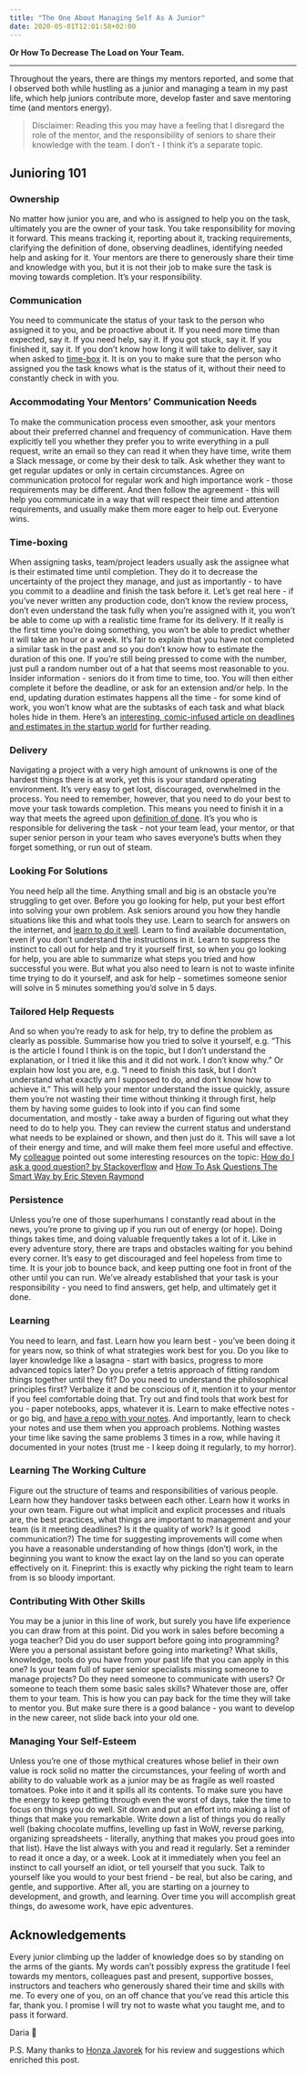 ```yaml
---
title: "The One About Managing Self As A Junior"
date: 2020-05-01T12:01:58+02:00
---
```


**Or How To Decrease The Load on Your Team.**

---

Throughout the years, there are things my mentors reported, and some that I observed both while hustling as a junior and managing a team in my past life, which help juniors contribute more, develop faster and save mentoring time (and mentors energy).

> Disclaimer: Reading this you may have a feeling that I disregard the role of the mentor, and the responsibility of seniors to share their knowledge with the team. I don’t - I think it’s a separate topic.

## Junioring 101

### Ownership

No matter how junior you are, and who is assigned to help you on the task, ultimately you are the owner of your task. You take responsibility for moving it forward. This means tracking it, reporting about it, tracking requirements, clarifying the definition of done, observing deadlines, identifying needed help and asking for it. Your mentors are there to generously share their time and knowledge with you, but it is not their job to make sure the task is moving towards completion. It’s your responsibility.

### Communication

You need to communicate the status of your task to the person who assigned it to you, and be proactive about it. If you need more time than expected, say it. If you need help, say it. If you got stuck, say it. If you finished it, say it. If you don’t know how long it will take to deliver, say it when asked to [time-box](https://www.lucidchart.com/blog/what-is-timeboxing) it. It is on you to make sure that the person who assigned you the task knows what is the status of it, without their need to constantly check in with you.

### Accommodating Your Mentors’ Communication Needs

To make the communication process even smoother, ask your mentors about their preferred channel and frequency of communication. Have them explicitly tell you whether they prefer you to write everything in a pull request, write an email so they can read it when they have time, write them a Slack message, or come by their desk to talk. Ask whether they want to get regular updates or only in certain circumstances. Agree on communication protocol for regular work and high importance work - those requirements may be different. And then follow the agreement - this will help you communicate in a way that will respect their time and attention requirements, and usually make them more eager to help out. Everyone wins.

### Time-boxing

When assigning tasks, team/project leaders usually ask the assignee what is their estimated time until completion. They do it to decrease the uncertainty of the project they manage, and just as importantly - to have you commit to a deadline and finish the task before it. Let’s get real here - if you’ve never written any production code, don’t know the review process, don’t even understand the task fully when you’re assigned with it, you won’t be able to come up with a realistic time frame for its delivery. If it really is the first time you’re doing something, you won’t be able to predict whether it will take an hour or a week. It’s fair to explain that you have not completed a similar task in the past and so you don’t know how to estimate the duration of this one. If you’re still being pressed to come with the number, just pull a random number out of a hat that seems most reasonable to you. Insider information - seniors do it from time to time, too. You will then either complete it before the deadline, or ask for an extension and/or help. In the end, updating duration estimates happens all the time - for some kind of work, you won’t know what are the subtasks of each task and what black holes hide in them. Here’s an [interesting, comic-infused article on deadlines and estimates in the startup world](https://marcgg.com/blog/2015/08/27/deadlines-estimates-software-startup/) for further reading.

### Delivery

Navigating a project with a very high amount of unknowns is one of the hardest things there is at work, yet this is your standard operating environment. It’s very easy to get lost, discouraged, overwhelmed in the process. You need to remember, however, that you need to do your best to move your task towards completion. This means you need to finish it in a way that meets the agreed upon [definition of done](https://apiumhub.com/tech-blog-barcelona/definition-of-done-examples-software-projects/).  It’s you who is responsible for delivering the task - not your team lead, your mentor, or that super senior person in your team who saves everyone’s butts when they forget something, or run out of steam.

### Looking For Solutions
You need help all the time. Anything small and big is an obstacle you’re struggling to get over. Before you go looking for help, put your best effort into solving your own problem. Ask seniors around you how they handle situations like this and what tools they use. Learn to search for answers on the internet, and [learn to do it well](https://www.lifehack.org/articles/technology/20-tips-use-google-search-efficiently.html). Learn to find available documentation, even if you don’t understand the instructions in it. Learn to suppress the instinct to call out for help and try it yourself first, so when you go looking for help, you are able to summarize what steps you tried and how successful you were. But what you also need to learn is not to waste infinite time trying to do it yourself, and ask for help - sometimes someone senior will solve in 5 minutes something you’d solve in 5 days.

### Tailored Help Requests

And so when you’re ready to ask for help, try to define the problem as clearly as possible. Summarise how you tried to solve it yourself, e.g. “This is the article I found I think is on the topic, but I don’t understand the explanation, or I tried it like this and it did not work. I don’t know why.” Or explain how lost you are, e.g. “I need to finish this task, but I don’t understand what exactly am I supposed to do, and don’t know how to achieve it.” This will help your mentor understand the issue quickly, assure them you’re not wasting their time without thinking it through first, help them by having some guides to look into if you can find some documentation, and mostly - take away a burden of figuring out what they need to do to help you. They can review the current status and understand what needs to be explained or shown, and then just do it. This will save a lot of their energy and time, and will make them feel more useful and effective. My [colleague](https://honzajavorek.cz/) pointed out some interesting resources on the topic: [How do I ask a good question? by Stackoverflow](https://stackoverflow.com/help/how-to-ask) and [How To Ask Questions The Smart Way by Eric Steven Raymond](http://www.catb.org/~esr/faqs/smart-questions.html)


### Persistence

Unless you’re one of those superhumans I constantly read about in the news, you’re prone to giving up if you run out of energy (or hope). Doing things takes time, and doing valuable frequently takes a lot of it. Like in every adventure story, there are traps and obstacles waiting for you behind every corner. It’s easy to get discouraged and feel hopeless from time to time. It is your job to bounce back, and keep putting one foot in front of the other until you can run. We’ve already established that your task is your responsibility - you need to find answers, get help, and ultimately get it done.

### Learning

You need to learn, and fast. Learn how you learn best - you’ve been doing it for years now, so think of what strategies work best for you. Do you like to layer knowledge like a lasagna - start with basics, progress to more advanced topics later? Do you prefer a tetris approach of fitting random things together until they fit? Do you need to understand the philosophical principles first? Verbalize it and be conscious of it, mention it to your mentor if you feel comfortable doing that.  Try out and find tools that work best for you - paper notebooks, apps, whatever it is. Learn to make effective notes - or go big, and [have a repo with your notes](https://github.com/jbranchaud/til). And importantly, learn to check your notes and use them when you approach problems. Nothing wastes your time like saving the same problems 3 times in a row, while having it documented in your notes (trust me - I keep doing it regularly, to my horror).

### Learning The Working Culture

Figure out the structure of teams and responsibilities of various people. Learn how they handover tasks between each other. Learn how it works in your own team. Figure out what implicit and explicit processes and rituals are, the best practices, what things are important to management and your team (is it meeting deadlines? Is it the quality of work? Is it good communication?) The time for suggesting improvements will come when you have a reasonable understanding of how things (don’t) work, in the beginning you want to know the exact lay on the land so you can operate effectively on it. Fineprint: this is exactly why picking the right team to learn from is so bloody important.

### Contributing With Other Skills

You may be a junior in this line of work, but surely you have life experience you can draw from at this point. Did you work in sales before becoming a yoga teacher? Did you do user support before going into programming? Were you a personal assistant before going into marketing? What skills, knowledge, tools do you have from your past life that you can apply in this one? Is your team full of super senior specialists missing someone to manage projects? Do they need someone to communicate with users? Or someone to teach them some basic sales skills? Whatever those are, offer them to your team. This is how you can pay back for the time they will take to mentor you. But make sure there is a good balance - you want to develop in the new career, not slide back into your old one.

### Managing Your Self-Esteem

Unless you’re one of those mythical creatures whose belief in their own value is rock solid no matter the circumstances, your feeling of worth and ability to do valuable work as a junior may be as fragile as well roasted tomatoes. Poke into it and it spills all its contents. To make sure you have the energy to keep getting through even the worst of days, take the time to focus on things you do well. Sit down and put an effort into making a list of things that make you remarkable. Write down a list of things you do really well (baking chocolate muffins, levelling up fast in WoW, reverse parking, organizing spreadsheets - literally, anything that makes you proud goes into that list). Have the list always with you and read it regularly. Set a reminder to read it once a day, or a week. Look at it immediately when you feel an instinct to call yourself an idiot, or tell yourself that you suck. Talk to yourself like you would to your best friend - be real, but also be caring, and gentle, and supportive. After all, you are starting on a journey to development, and growth, and learning. Over time you will accomplish great things, do awesome work, have epic adventures.

## Acknowledgements

Every junior climbing up the ladder of knowledge does so by standing on the arms of the giants. My words can’t possibly express the gratitude I feel towards my mentors, colleagues past and present, supportive bosses, instructors and teachers who generously shared their time and skills with me. To every one of you, on an off chance that you’ve read this article this far, thank you. I promise I will try not to waste what you taught me, and to pass it forward.

Daria :hibiscus:

P.S. Many thanks to [Honza Javorek](https://honzajavorek.cz/) for his review and suggestions which enriched this post.

